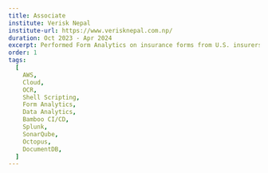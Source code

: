 ```yaml
---
title: Associate
institute: Verisk Nepal
institute-url: https://www.verisknepal.com.np/
duration: Oct 2023 - Apr 2024
excerpt: Performed Form Analytics on insurance forms from U.S. insurers and regulators, extracting data, identifying similarities/differences, and analyzing keywords and clause patterns across filings and lines of business. Leveraged AWS (CloudWatch, DynamoDB, DocumentDB, Bedrock), OCR, Shell scripting, Bamboo (CI/CD), SonarQube, Splunk, and Octopus to automate processing and enhance data analytics workflows.
order: 1
tags:
  [
    AWS,
    Cloud,
    OCR,
    Shell Scripting,
    Form Analytics,
    Data Analytics,
    Bamboo CI/CD,
    Splunk,
    SonarQube,
    Octopus,
    DocumentDB,
  ]
---
```

